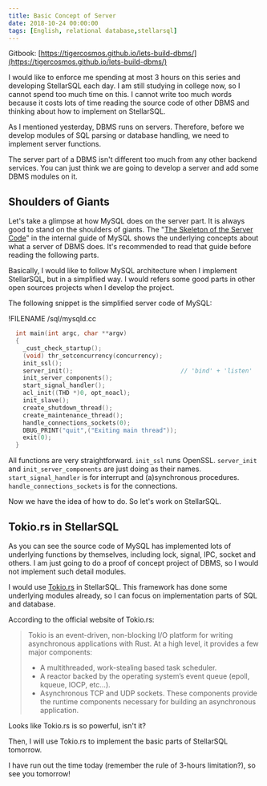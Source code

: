 ```yaml
---
title: Basic Concept of Server
date: 2018-10-24 00:00:00
tags: [English, relational database,stellarsql]
---
```


Gitbook: [https://tigercosmos.github.io/lets-build-dbms/](https://tigercosmos.github.io/lets-build-dbms/)

I would like to enforce me spending at most 3 hours on this series and developing StellarSQL each day. I am still studying in college now, so I cannot spend too much time on this. I cannot write too much words because it costs lots of time reading the source code of other DBMS and thinking about how to implement on StellarSQL.

As I mentioned yesterday, DBMS runs on servers. Therefore, before we develop modules of SQL parsing or database handling, we need to implement server functions.

The server part of a DBMS isn't different too much from any other backend services. You can just think we are going to develop a server and add some DBMS modules on it.

## Shoulders of Giants

Let's take a glimpse at how MySQL does on the server part. It is always good to stand on the shoulders of giants. The "[The Skeleton of the Server Code](https://dev.mysql.com/doc/internals/en/guided-tour-skeleton.html)" in the internal guide of MySQL shows the underlying concepts about what a server of DBMS does. It's recommended to read that guide before reading the following parts.

Basically, I would like to follow MySQL architecture when I implement StellarSQL, but in a simplified way. I would refers some good parts in other open sources projects when I develop the project.

The following snippet is the simplified server code of MySQL:

!FILENAME /sql/mysqld.cc

```cc
  int main(int argc, char **argv)
  {
    _cust_check_startup();
    (void) thr_setconcurrency(concurrency);
    init_ssl();
    server_init();                              // 'bind' + 'listen'
    init_server_components();
    start_signal_handler();
    acl_init((THD *)0, opt_noacl);
    init_slave();
    create_shutdown_thread();
    create_maintenance_thread();
    handle_connections_sockets(0);
    DBUG_PRINT("quit",("Exiting main thread"));
    exit(0);
  }
```

All functions are very straightforward. `init_ssl` runs OpenSSL. `server_init` and `init_server_components` are just doing as their names. `start_signal_handler` is for interrupt and (a)synchronous procedures. `handle_connections_sockets` is for the connections.

Now we have the idea of how to do. So let's work on StellarSQL.

## Tokio.rs in StellarSQL

As you can see the source code of MySQL has implemented lots of underlying functions by themselves, including lock, signal, IPC, socket and others. I am just going to do a proof of concept project of DBMS, so I would not implement such detail modules.

I would use [Tokio.rs](https://tokio.rs/docs/overview/) in StellarSQL. This framework has done some underlying modules already, so I can focus on implementation parts of SQL and database.

According to the official website of Tokio.rs:

> Tokio is an event-driven, non-blocking I/O platform for writing asynchronous applications with Rust. At a high level, it provides a few major components:
> - A multithreaded, work-stealing based task scheduler.
> - A reactor backed by the operating system’s event queue (epoll, kqueue, IOCP, etc…).
> - Asynchronous TCP and UDP sockets.
> These components provide the runtime components necessary for building an asynchronous application.

Looks like Tokio.rs is so powerful, isn't it?

Then, I will use Tokio.rs to implement the basic parts of StellarSQL tomorrow.

I have run out the time today (remember the rule of 3-hours limitation?), so see you tomorrow!
